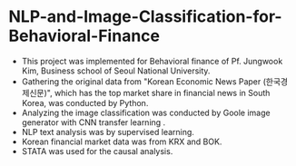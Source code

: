 # NLP-and-Image-Classification-for-Behavioral-Finance

- This project was implemented for Behavioral finance of Pf. Jungwook Kim, Business school of Seoul National University. 
- Gathering the original data from "Korean Economic News Paper (한국경제신문)", which has the top market share in financial news in South Korea, was conducted by Python. 
- Analyzing the image classification was conducted by Goole image generator with CNN transfer learning .
- NLP text analysis was by supervised learning. 
- Korean financial market data was from KRX and BOK.
- STATA was used for the causal analysis.
